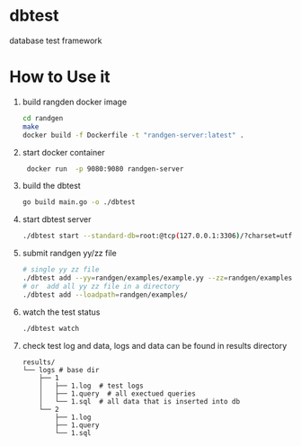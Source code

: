 # dbtest
database test framework


# How to Use it

1. build rangden docker image
    ```bash
    cd randgen
    make
    docker build -f Dockerfile -t "randgen-server:latest" .
    ```

2. start docker container
    ```bash
     docker run  -p 9080:9080 randgen-server 
    ```

3. build the dbtest
    ```bash
    go build main.go -o ./dbtest
    ```

4. start dbtest server
    ```bash
    ./dbtest start --standard-db=root:@tcp(127.0.0.1:3306)/?charset=utf8&parseTime=True&loc=Local --test-db=root:@tcp(127.0.0.1:4000)/?charset=utf8&parseTime=True&loc=Local
    ```

5. submit randgen yy/zz file
    ```bash
    # single yy zz file
    ./dbtest add --yy=randgen/examples/example.yy --zz=randgen/examples/example.zz
    # or  add all yy zz file in a directory
    ./dbtest add --loadpath=randgen/examples/
    ```
6.  watch the test status
    ```bash
    ./dbtest watch
    ```
    
7. check test log and data, logs and data can be found in results directory
    ```
    results/
    └── logs # base dir
        ├── 1
        │   ├── 1.log  # test logs
        │   ├── 1.query  # all exectued queries
        │   └── 1.sql  # all data that is inserted into db
        └── 2
            ├── 1.log
            ├── 1.query
            └── 1.sql
    
    ```